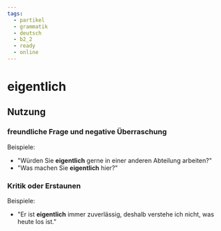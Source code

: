 ```yaml
---
tags:
  - partikel
  - grammatik
  - deutsch
  - b2_2
  - ready
  - online
---
```


# eigentlich

## Nutzung

### freundliche Frage und negative Überraschung  

Beispiele:  

- "Würden Sie **eigentlich** gerne in einer anderen Abteilung arbeiten?"  
- "Was machen Sie **eigentlich** hier?"  

### Kritik oder Erstaunen  

Beispiele:  

- "Er ist **eigentlich** immer zuverlässig, deshalb verstehe ich nicht, was heute los ist."  

